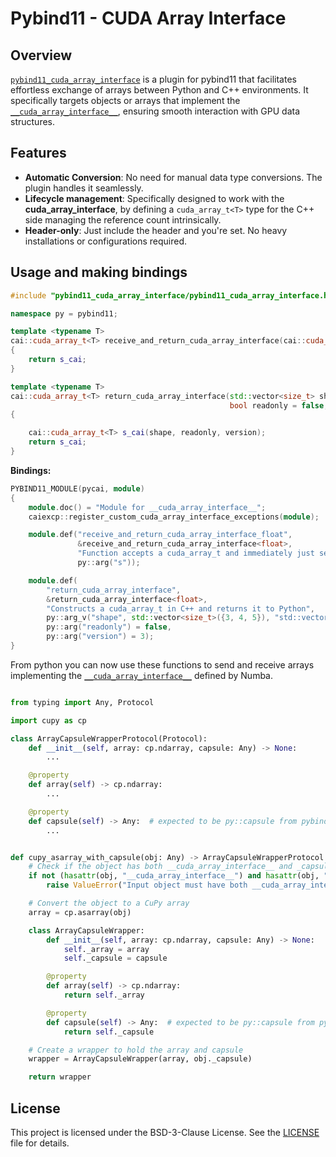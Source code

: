 # Pybind11 - CUDA Array Interface

## Overview

[`pybind11_cuda_array_interface`](https://github.com/mikaeltw/pybind11_cuda_array_interface) is a plugin for pybind11 that facilitates effortless exchange of arrays between Python and C++ environments. It specifically targets objects or arrays that implement the [`__cuda_array_interface__`](https://numba.readthedocs.io/en/stable/cuda/cuda_array_interface.html), ensuring smooth interaction with GPU data structures.

## Features

- **Automatic Conversion**: No need for manual data type conversions. The plugin handles it seamlessly.
- **Lifecycle management**: Specifically designed to work with the __cuda_array_interface__, by defining a `cuda_array_t<T>` type for the C++ side managing the reference count intrinsically.
- **Header-only**: Just include the header and you're set. No heavy installations or configurations required.

## Usage and making bindings

```cpp
#include "pybind11_cuda_array_interface/pybind11_cuda_array_interface.hpp"

namespace py = pybind11;

template <typename T>
cai::cuda_array_t<T> receive_and_return_cuda_array_interface(cai::cuda_array_t<T> s_cai)
{
    return s_cai;
}

template <typename T>
cai::cuda_array_t<T> return_cuda_array_interface(std::vector<size_t> shape = {3, 4, 5},
                                                 bool readonly = false, int version = 3)
{

    cai::cuda_array_t<T> s_cai(shape, readonly, version);
    return s_cai;
}

```

**Bindings:**

```cpp
PYBIND11_MODULE(pycai, module)
{
    module.doc() = "Module for __cuda_array_interface__";
    caiexcp::register_custom_cuda_array_interface_exceptions(module);

    module.def("receive_and_return_cuda_array_interface_float",
               &receive_and_return_cuda_array_interface<float>,
               "Function accepts a cuda_array_t and immediately just sends it back",
               py::arg("s"));

    module.def(
        "return_cuda_array_interface",
        &return_cuda_array_interface<float>,
        "Constructs a cuda_array_t in C++ and returns it to Python",
        py::arg_v("shape", std::vector<size_t>({3, 4, 5}), "std::vector<size_t>({3, 4, 5})"),
        py::arg("readonly") = false,
        py::arg("version") = 3);
}
```

From python you can now use these functions to send and receive arrays implementing the [`__cuda_array_interface__`](https://numba.readthedocs.io/en/stable/cuda/cuda_array_interface.html) defined by Numba.

```python

```



```python
from typing import Any, Protocol

import cupy as cp

class ArrayCapsuleWrapperProtocol(Protocol):
    def __init__(self, array: cp.ndarray, capsule: Any) -> None:
        ...

    @property
    def array(self) -> cp.ndarray:
        ...

    @property
    def capsule(self) -> Any:  # expected to be py::capsule from pybind11
        ...


def cupy_asarray_with_capsule(obj: Any) -> ArrayCapsuleWrapperProtocol:
    # Check if the object has both __cuda_array_interface__ and _capsule attributes
    if not (hasattr(obj, "__cuda_array_interface__") and hasattr(obj, "_capsule")):
        raise ValueError("Input object must have both __cuda_array_interface__ and _capsule attributes.")

    # Convert the object to a CuPy array
    array = cp.asarray(obj)

    class ArrayCapsuleWrapper:
        def __init__(self, array: cp.ndarray, capsule: Any) -> None:
            self._array = array
            self._capsule = capsule

        @property
        def array(self) -> cp.ndarray:
            return self._array

        @property
        def capsule(self) -> Any:  # expected to be py::capsule from pybind11
            return self._capsule

    # Create a wrapper to hold the array and capsule
    wrapper = ArrayCapsuleWrapper(array, obj._capsule)

    return wrapper
```

## License
This project is licensed under the BSD-3-Clause License. See the [LICENSE](LICENSE) file for details.